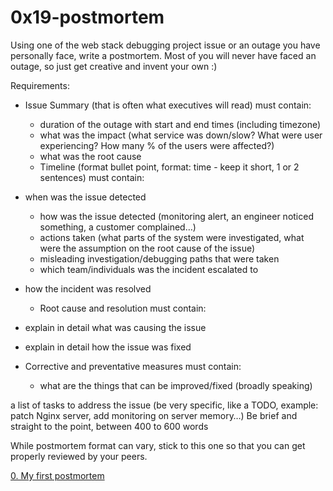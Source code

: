 # 0x19-postmortem

Using one of the web stack debugging project issue or an outage you have personally face, write a postmortem.
Most of you will never have faced an outage, so just get creative and invent your own :)

Requirements:

- Issue Summary (that is often what executives will read) must contain:
    - duration of the outage with start and end times (including timezone)
    - what was the impact (what service was down/slow? What were user experiencing? How many % of the users were affected?)
    - what was the root cause
    - Timeline (format bullet point, format: time - keep it short, 1 or 2 sentences) must contain:

- when was the issue detected
    - how was the issue detected (monitoring alert, an engineer noticed something, a customer complained…)
    - actions taken (what parts of the system were investigated, what were the assumption on the root cause of the issue)
    - misleading investigation/debugging paths that were taken
    - which team/individuals was the incident escalated to

- how the incident was resolved
    - Root cause and resolution must contain:

- explain in detail what was causing the issue
- explain in detail how the issue was fixed
- Corrective and preventative measures must contain:
    - what are the things that can be improved/fixed (broadly speaking)

a list of tasks to address the issue (be very specific, like a TODO, example: patch Nginx server, add monitoring on server memory…)
Be brief and straight to the point, between 400 to 600 words

While postmortem format can vary, stick to this one so that you can get properly reviewed by your peers.

[0. My first postmortem](https://docs.google.com/document/d/1cQf58L0q0YlEtwxD_pNDtfH1tx-Zo3RSRG0-IVgHNkw/edit?usp=sharing)
